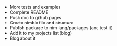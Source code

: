 
* More tests and examples
* Complete README
* Push doc to github pages
* Create nimble file and structure
* Publish package to nim-lang/packages (and test it)
* Add it to my projects list (blog)
* Blog about it
